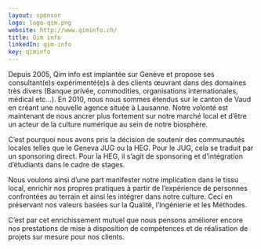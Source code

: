 ```yaml
---
layout: sponsor
logo: logo-qim.png
website: http://www.qiminfo.ch/
title: Qim info
linkedIn: qim-info
key: qiminfo
---
```


Depuis 2005, Qim info est implantée sur Genève et propose ses consultant(e)s expérimenté(e)s à des clients œuvrant dans des domaines très divers (Banque privée, commodities, organisations internationales, médical etc…). En 2010, nous nous sommes étendus sur le canton de Vaud en créant une nouvelle agence située à Lausanne. Notre volonté est maintenant de nous ancrer plus fortement sur notre marché local et d’être un acteur de la culture numérique au sein de notre biosphère.
 
C’est pourquoi nous avons pris la décision de soutenir des communautés locales telles que le Geneva JUG ou la HEG. Pour le JUG, cela se traduit par un sponsoring direct. Pour la HEG, il s’agit de sponsoring et d’intégration d’étudiants dans le cadre de stages.
 
Nous voulons ainsi d’une part manifester notre implication dans le tissu local, enrichir nos propres pratiques à partir de l’expérience de personnes confrontées au terrain et ainsi les intégrer dans notre culture. Ceci en préservant nos valeurs basées sur la Qualité, l’Ingénierie et les Méthodes.
 
C’est par cet enrichissement mutuel que nous pensons améliorer encore nos prestations de mise à disposition de compétences et de réalisation de projets sur mesure pour nos clients.